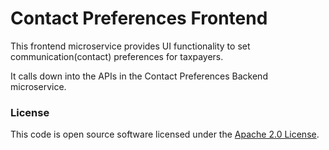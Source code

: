
# Contact Preferences Frontend

This frontend microservice provides UI functionality to set communication(contact) preferences for taxpayers.

It calls down into the APIs in the Contact Preferences Backend microservice.

### License

This code is open source software licensed under the [Apache 2.0 License]("http://www.apache.org/licenses/LICENSE-2.0.html").
